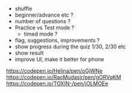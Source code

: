 - shuffle
- beginner/advance etc ?
- number of questions ?
- Practice vs Test mode ?
  - timed mode ?
- flag, suggestions, improvements ?
- show progress during the quiz 1/30, 2/30 etc
- show result
- improve UI, make it better for phone

https://codepen.io/Helina/pen/oGjWNe
https://codepen.io/RaoMudasir/pen/gORVqKM
https://codepen.io/TOXIN-/pen/jOLMOEe
